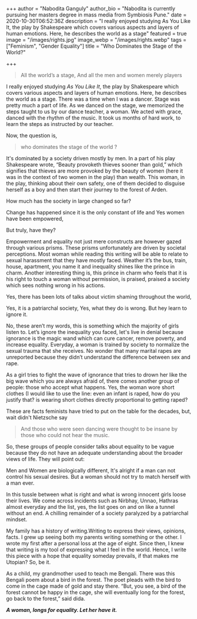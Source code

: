 +++
author = "Nabodita Ganguly"
author_bio = "Nabodita is currently pursuing her masters degree in mass media from Symbiosis Pune."
date = 2020-10-30T06:52:36Z
description = "I really enjoyed studying As You Like It, the play by Shakespeare which covers various aspects and layers of human emotions. Here, he describes the world as a stage"
featured = true
image = "/images/rights.jpg"
image_webp = "/images/rights.webp"
tags = ["Feminism", "Gender Equality"]
title = "Who Dominates the Stage of the World?"

+++
> All the world’s a stage, And all the men and women merely players

I really enjoyed studying _As You Like It_, the play by Shakespeare which covers various aspects and layers of human emotions. Here, he describes the world as a stage. There was a time when I was a dancer. Stage was pretty much a part of life. As we danced on the stage, we memorized the steps taught to us by our dance teacher, a woman. We acted with grace, danced with the rhythm of the music. It took us months of hard work, to learn the steps as instructed by our teacher.

Now, the question is,

> who dominates the stage of the world ?

It's dominated by a society driven mostly by men. In a part of his play Shakespeare wrote, “Beauty provoketh thieves sooner than gold,” which signifies that thieves are more provoked by the beauty of women (here it was in the context of two women in the play) than wealth. This woman, in the play, thinking about their own safety, one of them decided to disguise herself as a boy and then start their journey to the forest of Arden.

How much has the society in large changed so far?

Change has happened since it is the only constant of life and Yes women have been empowered,

But truly, have they?

Empowerment and equality not just mere constructs are however gazed through various prisms. These prisms unfortunately are driven by societal perceptions. Most woman while reading this writing will be able to relate to sexual harassment that they have mostly faced. Weather it’s the bus, train, house, apartment, you name it and inequality shines like the prince in charm. Another interesting thing is, this prince in charm who feels that it is his right to touch a woman without permission, is praised, praised a society which sees nothing wrong in his actions.

Yes, there has been lots of talks about victim shaming throughout the world,

Yes, it is a patriarchal society, Yes, what they do is wrong. But hey learn to ignore it.

No, these aren’t my words, this is something which the majority of girls listen to. Let’s ignore the inequality you faced, let's live in denial because ignorance is the magic wand which can cure cancer, remove poverty, and increase equality. Everyday, a woman is trained by society to normalize the sexual trauma that she receives. No wonder that many marital rapes are unreported because they didn’t understand the difference between sex and rape.

As a girl tries to fight the wave of ignorance that tries to drown her like the big wave which you are always afraid of, there comes another group of people: those who accept what happens. Yes, the woman wore short clothes (I would like to use the line: even an infant is raped, how do you justify that? is wearing short clothes directly proportional to getting raped?

These are facts feminists have tried to put on the table for the decades, but, wait didn't Nietzsche say

> And those who were seen dancing were thought to be insane by those who could not hear the music.

So, these groups of people consider talks about equality to be vague because they do not have an adequate understanding about the broader views of life. They will point out:

Men and Women are biologically different, It's alright if a man can not control his sexual desires. But a woman should not try to match herself with a man ever.

In this tussle between what is right and what is wrong innocent girls loose their lives. We come across incidents such as Nirbhay, Unnao, Hathras almost everyday and the list, yes, the list goes on and on like a tunnel without an end. A chilling remainder of a society paralyzed by a patriarchal mindset.

My family has a history of writing.Writing to express their views, opinions, facts. I grew up seeing both my parents writing something or the other. I wrote my first after a personal loss at the age of eight. Since then, I knew that writing is my tool of expressing what I feel in the world. Hence, I write this piece with a hope that equality someday prevails, if that makes me Utopian? So, be it.

As a child, my grandmother used to teach me Bengali. There was this Bengali poem about a bird in the forest. The poet pleads with the bird to come in the cage made of gold and stay there. “But, you see, a bird of the forest cannot be happy in the cage, she will eventually long for the forest, go back to the forest,” said dida.

**_A woman, longs for equality. Let her have it._**